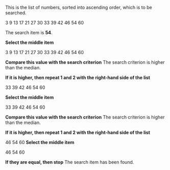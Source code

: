 This is the list of numbers, sorted into ascending order, which  is to be searched.

3 9 13  17  21  27  30  33  39  42  46  54  60

The search item is **54**.

**Select the middle item**

3	9	13	17	21	27	30	33	39	42	46	54	60

**Compare this value with the search criterion**
The search criterion is higher than the median.

**If it is higher, then repeat 1 and 2 with the right-hand side of the list**

33	39	42	46	54	60

**Select the middle item**

33	39	42	46	54	60

**Compare this value with the search criterion**
The search criterion is higher than the median.

**If it is higher, then repeat 1 and 2 with the right-hand side of the list**

46	54	60
**Select the middle item**

46	54	60

**If they are equal, then stop**
The search item has been found.